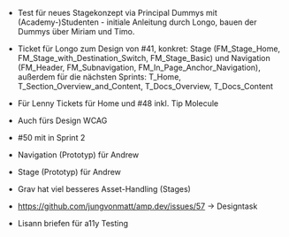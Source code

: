 - Test für neues Stagekonzept via Principal Dummys mit (Academy-)Studenten - initiale Anleitung durch Longo, bauen der Dummys über Miriam und Timo.
- Ticket für Longo zum Design von #41, konkret: Stage (FM_Stage_Home, FM_Stage_with_Destination_Switch, FM_Stage_Basic) und Navigation (FM_Header, FM_Subnavigation, FM_In_Page_Anchor_Navigation), außerdem für die nächsten Sprints: T_Home, T_Section_Overview_and_Content, T_Docs_Overview, T_Docs_Content
- Für Lenny Tickets für Home und #48 inkl. Tip Molecule
- Auch fürs Design WCAG
- #50 mit in Sprint 2

- Navigation (Prototyp) für Andrew
- Stage (Prototyp) für Andrew

- Grav hat viel besseres Asset-Handling (Stages)
- https://github.com/jungvonmatt/amp.dev/issues/57 -> Designtask
- Lisann briefen für a11y Testing
